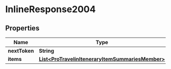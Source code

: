 

# InlineResponse2004

## Properties

Name | Type | Description | Notes
------------ | ------------- | ------------- | -------------
**nextToken** | **String** |  |  [optional]
**items** | [**List&lt;ProTravelinIteneraryItemSummariesMember&gt;**](ProTravelinIteneraryItemSummariesMember.md) |  | 



